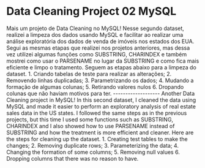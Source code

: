 # Data Cleaning Project 02 MySQL
 Mais um projeto de Data Cleaning no MySQL!    Nesse segundo dataset, realizei a limpeza dos dados usando MySQL e facilitar ao realizar uma análise exploratória dos dados de venda de imóveis nos estados dos EUA.     Segui as mesmas etapas que realizei nos projetos anteriores, mas dessa vez utilizei algumas funções como SUBSTRING, CHARINDEX e também mostrei como usar o PARSENAME no lugar da SUBSTRING e como fica mais eficiente e limpo o tratamento.    Seguem as etapas abaixo para a limpeza do dataset.    1. Criando tabelas de teste para realizar as alterações;  2. Removendo linhas duplicadas;  3. Parametrizando os dados;  4. Mudando a formação de algumas colunas;  5. Retirando valores nulos  6. Dropando colunas que não haviam motivos para ter.    -------------------    Another Data Cleaning project in MySQL!    In this second dataset, I cleaned the data using MySQL and made it easier to perform an exploratory analysis of real estate sales data in the US states.     I followed the same steps as in the previous projects, but this time I used some functions such as SUBSTRING, CHARINDEX and I also showed how to use PARSENAME instead of SUBSTRING and how the treatment is more efficient and cleaner.    Here are the steps for cleaning up the dataset.    1. Creating test tables to make the changes;  2. Removing duplicate rows;  3. Parameterizing the data;  4. Changing the formation of some columns;  5. Removing null values  6. Dropping columns that there was no reason to have.
